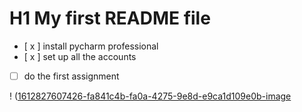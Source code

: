 # H1 My first README file
- [ x ] install pycharm professional
- [ x ] set up all the accounts
- [ ] do the first assignment

! ([1612827607426-fa841c4b-fa0a-4275-9e8d-e9ca1d109e0b-image](https://github.com/user-attachments/assets/2fcd4c65-fb75-4b05-ba08-8ec9e16b5bc6)
